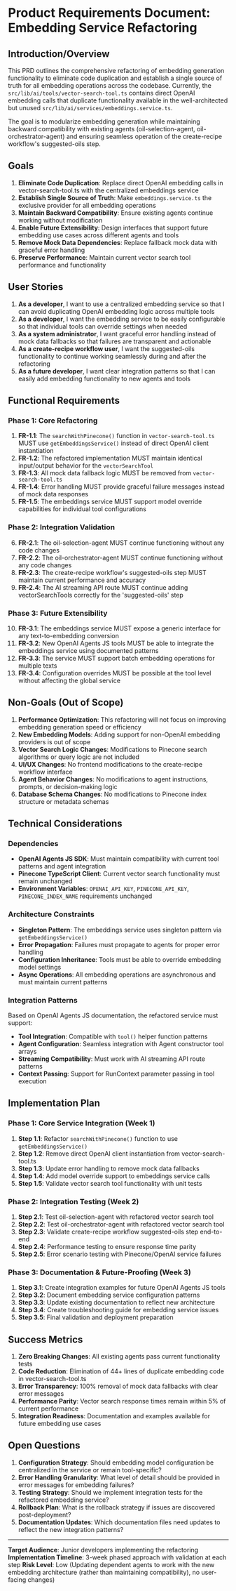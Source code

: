 # Product Requirements Document: Embedding Service Refactoring

## Introduction/Overview

This PRD outlines the comprehensive refactoring of embedding generation functionality to eliminate code duplication and establish a single source of truth for all embedding operations across the codebase. Currently, the `src/lib/ai/tools/vector-search-tool.ts` contains direct OpenAI embedding calls that duplicate functionality available in the well-architected but unused `src/lib/ai/services/embeddings.service.ts`.

The goal is to modularize embedding generation while maintaining backward compatibility with existing agents (oil-selection-agent, oil-orchestrator-agent) and ensuring seamless operation of the create-recipe workflow's suggested-oils step.

## Goals

1. **Eliminate Code Duplication**: Replace direct OpenAI embedding calls in vector-search-tool.ts with the centralized embeddings service
2. **Establish Single Source of Truth**: Make `embeddings.service.ts` the exclusive provider for all embedding operations
3. **Maintain Backward Compatibility**: Ensure existing agents continue working without modification
4. **Enable Future Extensibility**: Design interfaces that support future embedding use cases across different agents and tools
5. **Remove Mock Data Dependencies**: Replace fallback mock data with graceful error handling
6. **Preserve Performance**: Maintain current vector search tool performance and functionality

## User Stories

1. **As a developer**, I want to use a centralized embedding service so that I can avoid duplicating OpenAI embedding logic across multiple tools
2. **As a developer**, I want the embedding service to be easily configurable so that individual tools can override settings when needed
3. **As a system administrator**, I want graceful error handling instead of mock data fallbacks so that failures are transparent and actionable
4. **As a create-recipe workflow user**, I want the suggested-oils functionality to continue working seamlessly during and after the refactoring
5. **As a future developer**, I want clear integration patterns so that I can easily add embedding functionality to new agents and tools

## Functional Requirements

### Phase 1: Core Refactoring
1. **FR-1.1**: The `searchWithPinecone()` function in `vector-search-tool.ts` MUST use `getEmbeddingsService()` instead of direct OpenAI client instantiation
2. **FR-1.2**: The refactored implementation MUST maintain identical input/output behavior for the `vectorSearchTool`
3. **FR-1.3**: All mock data fallback logic MUST be removed from `vector-search-tool.ts`
4. **FR-1.4**: Error handling MUST provide graceful failure messages instead of mock data responses
5. **FR-1.5**: The embeddings service MUST support model override capabilities for individual tool configurations

### Phase 2: Integration Validation
6. **FR-2.1**: The oil-selection-agent MUST continue functioning without any code changes
7. **FR-2.2**: The oil-orchestrator-agent MUST continue functioning without any code changes
8. **FR-2.3**: The create-recipe workflow's suggested-oils step MUST maintain current performance and accuracy
9. **FR-2.4**: The AI streaming API route MUST continue adding vectorSearchTools correctly for the 'suggested-oils' step

### Phase 3: Future Extensibility
10. **FR-3.1**: The embeddings service MUST expose a generic interface for any text-to-embedding conversion
11. **FR-3.2**: New OpenAI Agents JS tools MUST be able to integrate the embeddings service using documented patterns
12. **FR-3.3**: The service MUST support batch embedding operations for multiple texts
13. **FR-3.4**: Configuration overrides MUST be possible at the tool level without affecting the global service

## Non-Goals (Out of Scope)

1. **Performance Optimization**: This refactoring will not focus on improving embedding generation speed or efficiency
2. **New Embedding Models**: Adding support for non-OpenAI embedding providers is out of scope
3. **Vector Search Logic Changes**: Modifications to Pinecone search algorithms or query logic are not included
4. **UI/UX Changes**: No frontend modifications to the create-recipe workflow interface
5. **Agent Behavior Changes**: No modifications to agent instructions, prompts, or decision-making logic
6. **Database Schema Changes**: No modifications to Pinecone index structure or metadata schemas

## Technical Considerations

### Dependencies
- **OpenAI Agents JS SDK**: Must maintain compatibility with current tool patterns and agent integration
- **Pinecone TypeScript Client**: Current vector search functionality must remain unchanged
- **Environment Variables**: `OPENAI_API_KEY`, `PINECONE_API_KEY`, `PINECONE_INDEX_NAME` requirements unchanged

### Architecture Constraints
- **Singleton Pattern**: The embeddings service uses singleton pattern via `getEmbeddingsService()`
- **Error Propagation**: Failures must propagate to agents for proper error handling
- **Configuration Inheritance**: Tools must be able to override embedding model settings
- **Async Operations**: All embedding operations are asynchronous and must maintain current patterns

### Integration Patterns
Based on OpenAI Agents JS documentation, the refactored service must support:
- **Tool Integration**: Compatible with `tool()` helper function patterns
- **Agent Configuration**: Seamless integration with Agent constructor tool arrays
- **Streaming Compatibility**: Must work with AI streaming API route patterns
- **Context Passing**: Support for RunContext parameter passing in tool execution

## Implementation Plan

### Phase 1: Core Service Integration (Week 1)
1. **Step 1.1**: Refactor `searchWithPinecone()` function to use `getEmbeddingsService()`
2. **Step 1.2**: Remove direct OpenAI client instantiation from vector-search-tool.ts
3. **Step 1.3**: Update error handling to remove mock data fallbacks
4. **Step 1.4**: Add model override support to embeddings service calls
5. **Step 1.5**: Validate vector search tool functionality with unit tests

### Phase 2: Integration Testing (Week 2)
1. **Step 2.1**: Test oil-selection-agent with refactored vector search tool
2. **Step 2.2**: Test oil-orchestrator-agent with refactored vector search tool
3. **Step 2.3**: Validate create-recipe workflow suggested-oils step end-to-end
4. **Step 2.4**: Performance testing to ensure response time parity
5. **Step 2.5**: Error scenario testing with Pinecone/OpenAI service failures

### Phase 3: Documentation & Future-Proofing (Week 3)
1. **Step 3.1**: Create integration examples for future OpenAI Agents JS tools
2. **Step 3.2**: Document embedding service configuration patterns
3. **Step 3.3**: Update existing documentation to reflect new architecture
4. **Step 3.4**: Create troubleshooting guide for embedding service issues
5. **Step 3.5**: Final validation and deployment preparation

## Success Metrics

1. **Zero Breaking Changes**: All existing agents pass current functionality tests
2. **Code Reduction**: Elimination of 44+ lines of duplicate embedding code in vector-search-tool.ts
3. **Error Transparency**: 100% removal of mock data fallbacks with clear error messages
4. **Performance Parity**: Vector search response times remain within 5% of current performance
5. **Integration Readiness**: Documentation and examples available for future embedding use cases

## Open Questions

1. **Configuration Strategy**: Should embedding model configuration be centralized in the service or remain tool-specific?
2. **Error Handling Granularity**: What level of detail should be provided in error messages for embedding failures?
3. **Testing Strategy**: Should we implement integration tests for the refactored embedding service?
4. **Rollback Plan**: What is the rollback strategy if issues are discovered post-deployment?
5. **Documentation Updates**: Which documentation files need updates to reflect the new integration patterns?

---

**Target Audience**: Junior developers implementing the refactoring
**Implementation Timeline**: 3-week phased approach with validation at each step
**Risk Level**: Low (Updating dependent agents to work with the new embedding architecture (rather than maintaining compatibility), no user-facing changes)

